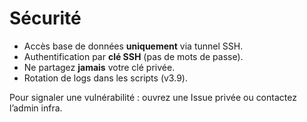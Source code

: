 # Sécurité

- Accès base de données **uniquement** via tunnel SSH.
- Authentification par **clé SSH** (pas de mots de passe).
- Ne partagez **jamais** votre clé privée.
- Rotation de logs dans les scripts (v3.9).

Pour signaler une vulnérabilité : ouvrez une Issue privée ou contactez l’admin infra.
